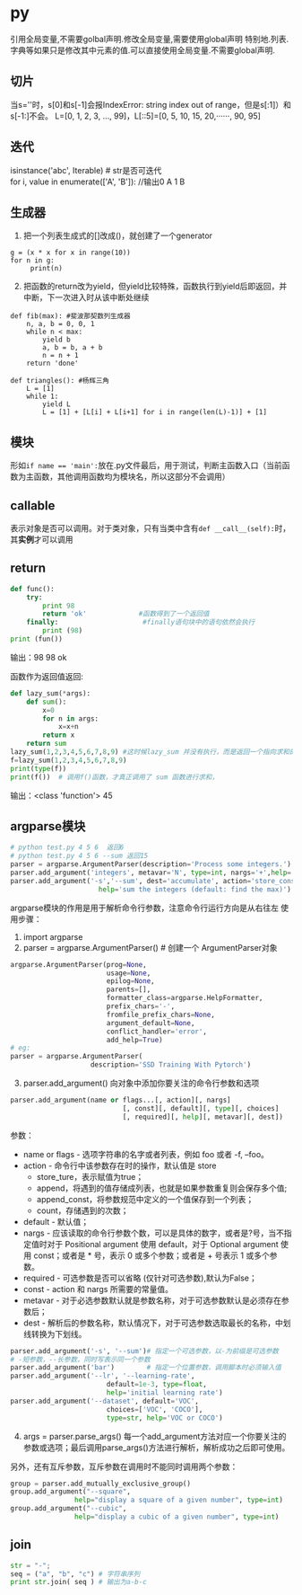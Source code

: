 # py

引用全局变量,不需要golbal声明.修改全局变量,需要使用global声明
特别地.列表.字典等如果只是修改其中元素的值.可以直接使用全局变量.不需要global声明.

## 切片
当s=''时，s[0]和s[-1]会报IndexError: string index out of range，但是s[:1]）和s[-1:]不会。
L=[0, 1, 2, 3, ..., 99]，L[::5]=[0, 5, 10, 15, 20,······, 90, 95]
## 迭代
isinstance('abc', Iterable) # str是否可迭代  
for i, value in enumerate(['A', 'B']): //输出0 A 1 B
## 生成器
1. 把一个列表生成式的[]改成()，就创建了一个generator
```
g = (x * x for x in range(10))
for n in g:
     print(n)
```
    
2. 把函数的return改为yield，但yield比较特殊，函数执行到yield后即返回，并中断，下一次进入时从该中断处继续
```
def fib(max): #斐波那契数列生成器
    n, a, b = 0, 0, 1
    while n < max:
        yield b
        a, b = b, a + b
        n = n + 1
    return 'done'
```
```
def triangles(): #杨辉三角
    L = [1]
    while 1:
        yield L
        L = [1] + [L[i] + L[i+1] for i in range(len(L)-1)] + [1]
```
## 模块
形如`if name == 'main':`放在.py文件最后，用于测试，判断主函数入口（当前函数为主函数，其他调用函数均为模块名，所以这部分不会调用）
## callable
表示对象是否可以调用。对于类对象，只有当类中含有`def __call__(self):`时，其**实例**才可以调用
## return
~~~python
def func():  
    try:  
        print 98  
        return 'ok'             #函数得到了一个返回值  
    finally:                     #finally语句块中的语句依然会执行  
        print (98)
print (fun())
~~~
输出：98 98 ok

函数作为返回值返回:

```python
def lazy_sum(*args):
    def sum():
        x=0
        for n in args:
            x=x+n
        return x
    return sum
lazy_sum(1,2,3,4,5,6,7,8,9) #这时候lazy_sum 并没有执行，而是返回一个指向求和的函数的函数名sum 的内存地址。
f=lazy_sum(1,2,3,4,5,6,7,8,9)
print(type(f))
print(f())  # 调用f()函数，才真正调用了 sum 函数进行求和，
```
输出：<class 'function'>   45
## argparse模块
```python
# python test.py 4 5 6  返回6
# python test.py 4 5 6 --sum 返回15
parser = argparse.ArgumentParser(description='Process some integers.')
parser.add_argument('integers', metavar='N', type=int, nargs='+',help='an integer for the accumulator')
parser.add_argument('-s','--sum', dest='accumulate', action='store_const',const=sum, default=max,
                      help='sum the integers (default: find the max)')
```                      
argparse模块的作用是用于解析命令行参数，注意命令行运行方向是从右往左
使用步骤：
1. import argparse
2. parser = argparse.ArgumentParser()    # 创建一个 ArgumentParser对象

```python
argparse.ArgumentParser(prog=None, 
                        usage=None, 
                        epilog=None, 
                        parents=[], 
                        formatter_class=argparse.HelpFormatter, 
                        prefix_chars='-',                            
                        fromfile_prefix_chars=None,              
                        argument_default=None,
                        conflict_handler='error', 
                        add_help=True)
# eg:
parser = argparse.ArgumentParser(
                    description='SSD Training With Pytorch')
```
3. parser.add_argument()
向对象中添加你要关注的命令行参数和选项

```python
parser.add_argument(name or flags...[, action][, nargs]
                            [, const][, default][, type][, choices]
                            [, required][, help][, metavar][, dest])
```
参数：
* name or flags - 选项字符串的名字或者列表，例如 foo 或者 -f, –foo。
* action - 命令行中该参数存在时的操作，默认值是 store
    * store_ture，表示赋值为true；
    * append，将遇到的值存储成列表，也就是如果参数重复则会保存多个值;
    * append_const，将参数规范中定义的一个值保存到一个列表；
    * count，存储遇到的次数；
* default - 默认值；
* nargs - 应该读取的命令行参数个数，可以是具体的数字，或者是?号，当不指定值时对于 Positional argument 使用 default，对于 Optional argument 使用 const；或者是 * 号，表示 0 或多个参数；或者是 + 号表示 1 或多个参数。
* required - 可选参数是否可以省略 (仅针对可选参数),默认为False；
* const - action 和 nargs 所需要的常量值。
* metavar - 对于必选参数默认就是参数名称，对于可选参数默认是必须存在参数后；
* dest - 解析后的参数名称，默认情况下，对于可选参数选取最长的名称，中划线转换为下划线。

```python
parser.add_argument('-s', '--sum')# 指定一个可选参数，以-为前缀是可选参数
# -短参数，--长参数，同时写表示同一个参数
parser.add_argument('bar')        # 指定一个位置参数，调用脚本时必须输入值
parser.add_argument('--lr', '--learning-rate', 
                        default=1e-3, type=float,
                        help='initial learning rate')
parser.add_argument('--dataset', default='VOC', 
                        choices=['VOC', 'COCO'],
                        type=str, help='VOC or COCO')
```

4. args = parser.parse_args()
每一个add_argument方法对应一个你要关注的参数或选项；最后调用parse_args()方法进行解析，解析成功之后即可使用。

另外，还有互斥参数，互斥参数在调用时不能同时调用两个参数：

```python
group = parser.add_mutually_exclusive_group()
group.add_argument("--square", 
                help="display a square of a given number", type=int)
group.add_argument("--cubic", 
                help="display a cubic of a given number", type=int)
```
## join
```python
str = "-";
seq = ("a", "b", "c") # 字符串序列
print str.join( seq ) # 输出为a-b-c
```